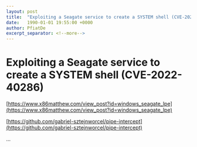 ```yaml
---
layout: post
title:  "Exploiting a Seagate service to create a SYSTEM shell (CVE-2022-40286)"
date:   1990-01-01 19:55:00 +0000
author: PfiatDe
excerpt_separator: <!--more-->
---
```


# Exploiting a Seagate service to create a SYSTEM shell (CVE-2022-40286)

[https://www.x86matthew.com/view_post?id=windows_seagate_lpe](https://www.x86matthew.com/view_post?id=windows_seagate_lpe)

[https://github.com/gabriel-sztejnworcel/pipe-intercept](https://github.com/gabriel-sztejnworcel/pipe-intercept)

...
<!--more-->
